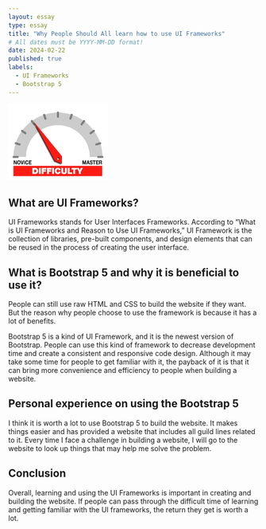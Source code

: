 ```yaml
---
layout: essay
type: essay
title: "Why People Should All learn how to use UI Frameworks"
# All dates must be YYYY-MM-DD format!
date: 2024-02-22
published: true
labels:
  - UI Frameworks
  - Bootstrap 5
---
```


<img width="200px" class="rounded float-start pe-4" src="../img/difficulty/degree_difficulty.jpg">

## What are UI Frameworks?

UI Frameworks stands for User Interfaces Frameworks. According to “What is UI Frameworks and Reason to Use UI Frameworks,” UI Framework is the collection of libraries, pre-built components, and design elements that can be reused in the process of creating the user interface.

## What is Bootstrap 5 and why it is beneficial to use it?

People can still use raw HTML and CSS to build the website if they want. But the reason why people choose to use the framework is because it has a lot of benefits.

Bootstrap 5 is a kind of UI Framework, and it is the newest version of Bootstrap. People can use this kind of framework to decrease development time and create a consistent and responsive code design. Although it may take some time for people to get familiar with it, the payback of it is that it can bring more convenience and efficiency to people when building a website.

## Personal experience on using the Bootstrap 5

I think it is worth a lot to use Bootstrap 5 to build the website. It makes things easier and has provided a website that includes all guild lines related to it. Every time I face a challenge in building a website, I will go to the website to look up things that may help me solve the problem.

## Conclusion

Overall, learning and using the UI Frameworks is important in creating and building the website. If people can pass through the difficult time of learning and getting familiar with the UI frameworks, the return they get is worth a lot.
